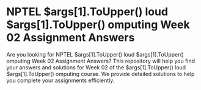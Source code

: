 # NPTEL  $args[1].ToUpper() loud $args[1].ToUpper() omputing Week 02 Assignment Answers

Are you looking for NPTEL  $args[1].ToUpper() loud $args[1].ToUpper() omputing Week 02 Assignment Answers? This repository will help you find your answers and solutions for Week 02 of the  $args[1].ToUpper() loud $args[1].ToUpper() omputing course. We provide detailed solutions to help you complete your assignments efficiently.